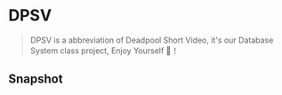 # DPSV

> DPSV is a abbreviation of Deadpool Short Video, it's our Database System class project, Enjoy Yourself 👏！

## Snapshot

